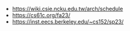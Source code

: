 
* https://wiki.csie.ncku.edu.tw/arch/schedule
* https://cs61c.org/fa23/
* https://inst.eecs.berkeley.edu/~cs152/sp23/
